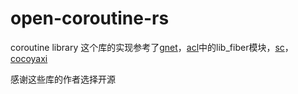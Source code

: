 # open-coroutine-rs
coroutine library
这个库的实现参考了[gnet](https://github.com/panjf2000/gnet)，[acl](https://github.com/acl-dev/acl)中的lib_fiber模块，[sc](https://github.com/rhoot/sc)，[cocoyaxi](https://github.com/idealvin/cocoyaxi)

感谢这些库的作者选择开源
